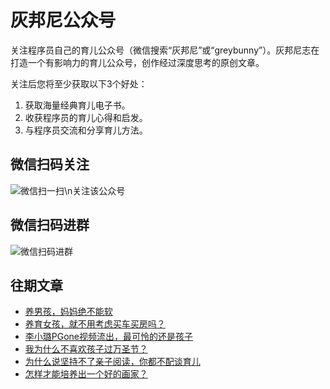 # 灰邦尼公众号
关注程序员自己的育儿公众号（微信搜索“灰邦尼”或“greybunny”）。灰邦尼志在打造一个有影响力的育儿公众号，创作经过深度思考的原创文章。

关注后您将至少获取以下3个好处：

1. 获取海量经典育儿电子书。
2. 收获程序员的育儿心得和启发。
3. 与程序员交流和分享育儿方法。

## 微信扫码关注

![微信扫一扫\n关注该公众号](https://huibunny.com/image/qrcode.jpg)

## 微信扫码进群

![微信扫码进群](https://huibunny.com/image/huibunny.png)

## 往期文章

* [养男孩，妈妈绝不能软](https://huibunny.com/pages/2019/10/19.html)
* [养育女孩，就不用考虑买车买房吗？](https://huibunny.com/pages/2019/10/20.html)
* [李小璐PGone视频流出，最可怜的还是孩子](https://huibunny.com/pages/2019/10/21.html)
* [我为什么不喜欢孩子过万圣节？](https://huibunny.com/pages/2019/10/31.html)
* [为什么说坚持不了亲子阅读，你都不配谈育儿](https://huibunny.com/pages/2019/11/1.html)
* [怎样才能培养出一个好的画家？](https://huibunny.com/pages/2019/12/12.html)